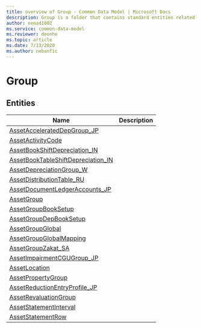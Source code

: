 ```yaml
---
title: overview of Group - Common Data Model | Microsoft Docs
description: Group is a folder that contains standard entities related to the Common Data Model.
author: nenad1002
ms.service: common-data-model
ms.reviewer: deonhe
ms.topic: article
ms.date: 7/13/2020
ms.author: nebanfic
---
```


# Group


## Entities

|Name|Description|
|---|---|
|[AssetAcceleratedDepGroup_JP](AssetAcceleratedDepGroup_JP.md)||
|[AssetActivityCode](AssetActivityCode.md)||
|[AssetBookShiftDepreciation_IN](AssetBookShiftDepreciation_IN.md)||
|[AssetBookTableShiftDepreciation_IN](AssetBookTableShiftDepreciation_IN.md)||
|[AssetDepreciationGroup_W](AssetDepreciationGroup_W.md)||
|[AssetDistributionTable_RU](AssetDistributionTable_RU.md)||
|[AssetDocumentLedgerAccounts_JP](AssetDocumentLedgerAccounts_JP.md)||
|[AssetGroup](AssetGroup.md)||
|[AssetGroupBookSetup](AssetGroupBookSetup.md)||
|[AssetGroupDepBookSetup](AssetGroupDepBookSetup.md)||
|[AssetGroupGlobal](AssetGroupGlobal.md)||
|[AssetGroupGlobalMapping](AssetGroupGlobalMapping.md)||
|[AssetGroupZakat_SA](AssetGroupZakat_SA.md)||
|[AssetImpairmentCGUGroup_JP](AssetImpairmentCGUGroup_JP.md)||
|[AssetLocation](AssetLocation.md)||
|[AssetPropertyGroup](AssetPropertyGroup.md)||
|[AssetReductionEntryProfile_JP](AssetReductionEntryProfile_JP.md)||
|[AssetRevaluationGroup](AssetRevaluationGroup.md)||
|[AssetStatementInterval](AssetStatementInterval.md)||
|[AssetStatementRow](AssetStatementRow.md)||
